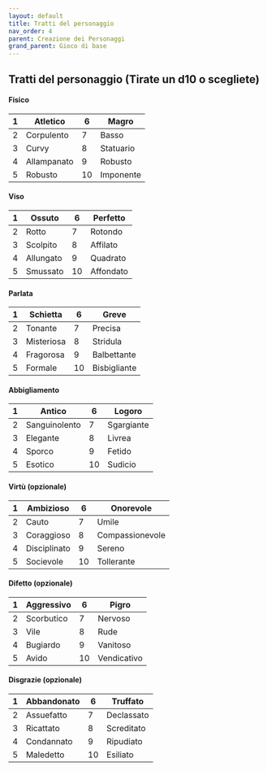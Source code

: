 ```yaml
---
layout: default
title: Tratti del personaggio
nav_order: 4
parent: Creazione dei Personaggi
grand_parent: Gioco di base
---
```


## Tratti del personaggio (Tirate un d10 o scegliete)

#### Fisico

| 1   | Atletico    | 6   | Magro     |
|-----|-------------|-----|-----------|
| 2   | Corpulento  | 7   | Basso     |
| 3   | Curvy       | 8   | Statuario |
| 4   | Allampanato | 9   | Robusto   |
| 5   | Robusto     | 10  | Imponente |

#### Viso

| 1   | Ossuto    | 6   | Perfetto  |
|-----|-----------|-----|-----------|
| 2   | Rotto     | 7   | Rotondo   |
| 3   | Scolpito  | 8   | Affilato  |
| 4   | Allungato | 9   | Quadrato  |
| 5   | Smussato  | 10  | Affondato |

#### Parlata

| 1   | Schietta   | 6   | Greve        |
|-----|------------|-----|--------------|
| 2   | Tonante    | 7   | Precisa      |
| 3   | Misteriosa | 8   | Stridula     |
| 4   | Fragorosa  | 9   | Balbettante  |
| 5   | Formale    | 10  | Bisbigliante |

#### Abbigliamento

| 1   | Antico        | 6   | Logoro     |
|-----|---------------|-----|------------|
| 2   | Sanguinolento | 7   | Sgargiante |
| 3   | Elegante      | 8   | Livrea     |
| 4   | Sporco        | 9   | Fetido     |
| 5   | Esotico       | 10  | Sudicio    |

#### Virtù (opzionale)

| 1   | Ambizioso    | 6   | Onorevole       |
|-----|--------------|-----|-----------------|
| 2   | Cauto        | 7   | Umile           |
| 3   | Coraggioso   | 8   | Compassionevole |
| 4   | Disciplinato | 9   | Sereno          |
| 5   | Socievole    | 10  | Tollerante      |

#### Difetto (opzionale)

| 1   | Aggressivo | 6   | Pigro       |
|-----|------------|-----|-------------|
| 2   | Scorbutico | 7   | Nervoso     |
| 3   | Vile       | 8   | Rude        |
| 4   | Bugiardo   | 9   | Vanitoso    |
| 5   | Avido      | 10  | Vendicativo |

#### Disgrazie (opzionale)

| 1   | Abbandonato | 6   | Truffato   |
|-----|-------------|-----|------------|
| 2   | Assuefatto  | 7   | Declassato |
| 3   | Ricattato   | 8   | Screditato |
| 4   | Condannato  | 9   | Ripudiato  |
| 5   | Maledetto   | 10  | Esiliato   |